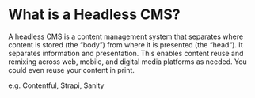 # What is a Headless CMS?

A headless CMS is a content management system that separates where content is stored (the “body”) from where it is presented (the “head“). It separates information and presentation. This enables content reuse and remixing across web, mobile, and digital media platforms as needed. You could even reuse your content in print.

e.g. Contentful, Strapi, Sanity
